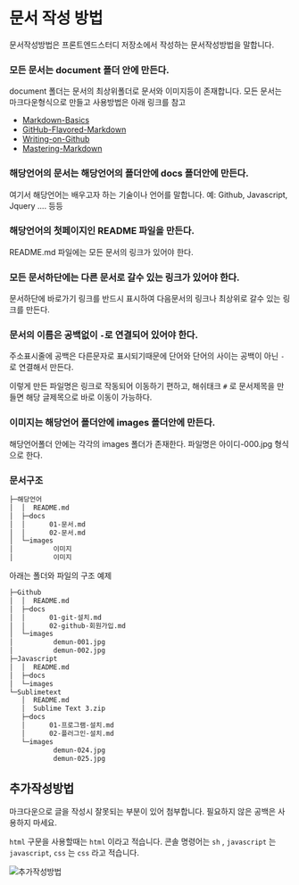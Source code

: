 # 문서 작성 방법

문서작성방법은 프론트엔드스터디 저장소에서 작성하는 문서작성방법을 말합니다.



### 모든 문서는 document 폴더 안에 만든다.

document 폴더는 문서의 최상위폴더로 문서와 이미지등이 존재합니다.
모든 문서는 마크다운형식으로 만들고 사용방법은 아래 링크를 참고

* [Markdown-Basics](docs/101_Markdown-Basics.md)
* [GitHub-Flavored-Markdown](docs/102_Github-Flavored-Markdown.md)
* [Writing-on-Github](docs/103_Writing-on-Github.md)
* [Mastering-Markdown](docs/104_Mastering-Markdown.md)



### 해당언어의 문서는 해당언어의 폴더안에 docs 폴더안에 만든다.

여기서 해당언어는 배우고자 하는 기술이나 언어를 말합니다. 예: Github, Javascript, Jquery .... 등등



### 해당언어의 첫페이지인 README 파일을 만든다.

README.md 파일에는 모든 문서의 링크가 있어야 한다.



### 모든 문서하단에는 다른 문서로 갈수 있는 링크가 있어야 한다.

문서하단에 바로가기 링크를 반드시 표시하여 다음문서의 링크나 최상위로 갈수 있는 링크를 만든다.



### 문서의 이름은 공백없이 `-`로 연결되어 있어야 한다.

주소표시줄에 공백은 다른문자로 표시되기때문에 단어와 단어의 사이는 공백이 아닌 `-` 로 연결해서 만든다.

이렇게 만든 파일명은 링크로 작동되어 이동하기 편하고, 해쉬태크 `#` 로 문서제목을 만들면 해당 글제목으로 바로 이동이 가능하다.


### 이미지는 해당언어 폴더안에 images 폴더안에 만든다.

해당언어폴더 안에는 각각의 images 폴더가 존재한다. 파일명은 아이디-000.jpg 형식으로 한다.






### 문서구조

```sh
├─해당언어
│  │  README.md
│  ├─docs
│  │      01-문서.md
│  │      02-문서.md
│  └─images
│          이미지
│          이미지
```

아래는 폴더와 파일의 구조 예제

```sh
├─Github
│  │  README.md
│  ├─docs
│  │      01-git-설치.md
│  │      02-github-회원가입.md
│  └─images
│          demun-001.jpg
│          demun-002.jpg
├─Javascript
│  │  README.md
│  ├─docs
│  └─images
└─Sublimetext
   │  README.md
   │  Sublime Text 3.zip
   ├─docs
   │      01-프로그램-설치.md
   │      02-플러그인-설치.md
   └─images
           demun-024.jpg
           demun-025.jpg
```



## 추가작성방법

마크다운으로 글을 작성시 잘못되는 부분이 있어 첨부합니다.
필요하지 않은 공백은 사용하지 마세요.

`html` 구문을 사용할때는 `html` 이라고 적습니다. 
콘솔 명령어는 `sh` , `javascript` 는 `javascript`, `css` 는 `css` 라고 적습니다.

![추가작성방법](../images/demun-055.jpg)